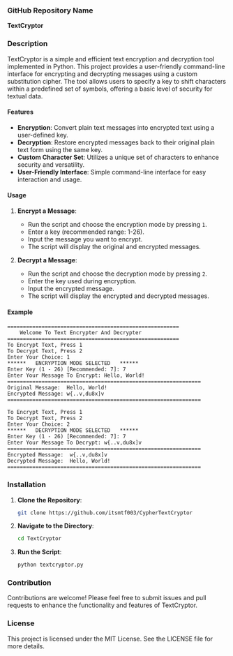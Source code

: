 ### GitHub Repository Name
**TextCryptor**

### Description
TextCryptor is a simple and efficient text encryption and decryption tool implemented in Python. This project provides a user-friendly command-line interface for encrypting and decrypting messages using a custom substitution cipher. The tool allows users to specify a key to shift characters within a predefined set of symbols, offering a basic level of security for textual data.

#### Features
- **Encryption**: Convert plain text messages into encrypted text using a user-defined key.
- **Decryption**: Restore encrypted messages back to their original plain text form using the same key.
- **Custom Character Set**: Utilizes a unique set of characters to enhance security and versatility.
- **User-Friendly Interface**: Simple command-line interface for easy interaction and usage.

#### Usage
1. **Encrypt a Message**:
   - Run the script and choose the encryption mode by pressing `1`.
   - Enter a key (recommended range: 1-26).
   - Input the message you want to encrypt.
   - The script will display the original and encrypted messages.

2. **Decrypt a Message**:
   - Run the script and choose the decryption mode by pressing `2`.
   - Enter the key used during encryption.
   - Input the encrypted message.
   - The script will display the encrypted and decrypted messages.

#### Example
```
=======================================================
	Welcome To Text Encrypter And Decrypter
=======================================================
To Encrypt Text, Press 1
To Decrypt Text, Press 2
Enter Your Choice: 1
******	 ENCRYPTION MODE SELECTED	******
Enter Key (1 - 26) [Recommended: 7]: 7
Enter Your Message To Encrypt: Hello, World!
==============================================================
Original Message:  Hello, World!
Encrypted Message: w{..v,du8x]v
==============================================================

To Encrypt Text, Press 1
To Decrypt Text, Press 2
Enter Your Choice: 2
******	 DECRYPTION MODE SELECTED	******
Enter Key (1 - 26) [Recommended: 7]: 7
Enter Your Message To Decrypt: w{..v,du8x]v
==============================================================
Encrypted Message:  w{..v,du8x]v
Decrypted Message:  Hello, World!
==============================================================
```

### Installation
1. **Clone the Repository**:
   ```sh
   git clone https://github.com/itsmtf003/CypherTextCryptor
   ```
2. **Navigate to the Directory**:
   ```sh
   cd TextCryptor
   ```
3. **Run the Script**:
   ```sh
   python textcryptor.py
   ```

### Contribution
Contributions are welcome! Please feel free to submit issues and pull requests to enhance the functionality and features of TextCryptor.

### License
This project is licensed under the MIT License. See the LICENSE file for more details.
